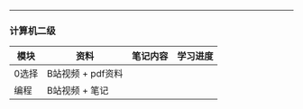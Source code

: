 

------

### 计算机二级

| 模块  | 资料              | 笔记内容 | 学习进度 |
| ----- | ----------------- | -------- | -------- |
| 0选择 | B站视频 + pdf资料 |          |          |
| 编程  | B站视频 + 笔记    |          |          |